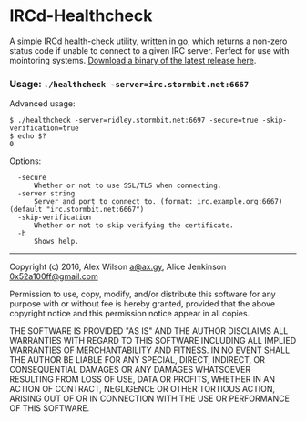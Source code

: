 # IRCd-Healthcheck

A simple IRCd health-check utility, written in go, which returns a non-zero status code if unable to connect to a given IRC server.  Perfect for use with mointoring systems.  [Download a binary of the latest release here](https://github.com/StormBit/ircd-healthcheck/releases/latest).

### Usage: `./healthcheck -server=irc.stormbit.net:6667`

Advanced usage:
```
$ ./healthcheck -server=ridley.stormbit.net:6697 -secure=true -skip-verification=true
$ echo $?
0 
```

Options:
```
  -secure
      Whether or not to use SSL/TLS when connecting.
  -server string
      Server and port to connect to. (format: irc.example.org:6667) (default "irc.stormbit.net:6667")
  -skip-verification
      Whether or not to skip verifying the certificate.
  -h
      Shows help.
```

---

Copyright (c) 2016, Alex Wilson <a@ax.gy>, Alice Jenkinson <0x52a100ff@gmail.com>

Permission to use, copy, modify, and/or distribute this software for any
purpose with or without fee is hereby granted, provided that the above
copyright notice and this permission notice appear in all copies.

THE SOFTWARE IS PROVIDED "AS IS" AND THE AUTHOR DISCLAIMS ALL WARRANTIES
WITH REGARD TO THIS SOFTWARE INCLUDING ALL IMPLIED WARRANTIES OF
MERCHANTABILITY AND FITNESS. IN NO EVENT SHALL THE AUTHOR BE LIABLE FOR
ANY SPECIAL, DIRECT, INDIRECT, OR CONSEQUENTIAL DAMAGES OR ANY DAMAGES
WHATSOEVER RESULTING FROM LOSS OF USE, DATA OR PROFITS, WHETHER IN AN
ACTION OF CONTRACT, NEGLIGENCE OR OTHER TORTIOUS ACTION, ARISING OUT OF
OR IN CONNECTION WITH THE USE OR PERFORMANCE OF THIS SOFTWARE.

